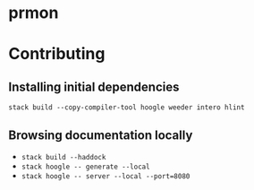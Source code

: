 # prmon

# Contributing

## Installing initial dependencies

`stack build --copy-compiler-tool hoogle weeder intero hlint`

## Browsing documentation locally
* `stack build --haddock`
* `stack hoogle -- generate --local`
* `stack hoogle -- server --local --port=8080`
